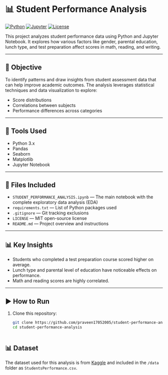 # 📊 Student Performance Analysis

[![Python]([https://img.shields.io/badge/python-3.8%2B-blue)](blob:null/1a4d15a3-0464-453d-af47-3903d2ea6055)
[![Jupyter](https://img.shields.io/badge/jupyter-notebook-orange)](STUDENT_PERFORMANCE_ANALYSIS.ipynb)
[![License](https://img.shields.io/badge/license-MIT-green)](License)


This project analyzes student performance data using Python and Jupyter Notebook. It explores how various factors like gender, parental education, lunch type, and test preparation affect scores in math, reading, and writing.

---

## 🎯 Objective

To identify patterns and draw insights from student assessment data that can help improve academic outcomes. The analysis leverages statistical techniques and data visualization to explore:

- Score distributions
- Correlations between subjects
- Performance differences across categories

---

## 🧰 Tools Used

- Python 3.x
- Pandas
- Seaborn
- Matplotlib
- Jupyter Notebook

---

## 📁 Files Included

- `STUDENT_PERFORMANCE_ANALYSIS.ipynb` — The main notebook with the complete exploratory data analysis (EDA)
- `requirements.txt` — List of Python packages used
- `.gitignore` — Git tracking exclusions
- `LICENSE` — MIT open-source license
- `README.md` — Project overview and instructions

---

## 📊 Key Insights

- Students who completed a test preparation course scored higher on average.
- Lunch type and parental level of education have noticeable effects on performance.
- Math and reading scores are highly correlated.

---

## ▶️ How to Run

1. Clone this repository:
   ```bash
   git clone https://github.com/praveen17052005/student-performance-analysis.git
   cd student-performance-analysis
 
 ## 📊 Dataset

The dataset used for this analysis is from [Kaggle](https://www.kaggle.com/) and included in the `/data` folder as `StudentsPerformance.csv`.


